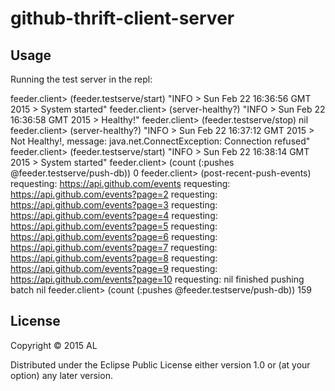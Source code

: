 # github-thrift-client-server

## Usage

Running the test server in the repl:

feeder.client> (feeder.testserve/start)
"INFO > Sun Feb 22 16:36:56 GMT 2015 > System started"
feeder.client> (server-healthy?)
"INFO > Sun Feb 22 16:36:58 GMT 2015 > Healthy!"
feeder.client> (feeder.testserve/stop)
nil
feeder.client> (server-healthy?)
"INFO > Sun Feb 22 16:37:12 GMT 2015 > Not Healthy!, message: java.net.ConnectException: Connection refused"
feeder.client> (feeder.testserve/start)
"INFO > Sun Feb 22 16:38:14 GMT 2015 > System started"
feeder.client> (count  (:pushes @feeder.testserve/push-db))
0
feeder.client> (post-recent-push-events)
requesting: https://api.github.com/events
requesting: https://api.github.com/events?page=2
requesting: https://api.github.com/events?page=3
requesting: https://api.github.com/events?page=4
requesting: https://api.github.com/events?page=5
requesting: https://api.github.com/events?page=6
requesting: https://api.github.com/events?page=7
requesting: https://api.github.com/events?page=8
requesting: https://api.github.com/events?page=9
requesting: https://api.github.com/events?page=10
requesting: nil
finished pushing batch
nil
feeder.client> (count  (:pushes @feeder.testserve/push-db))
159

## License

Copyright © 2015 AL

Distributed under the Eclipse Public License either version 1.0 or (at
your option) any later version.
